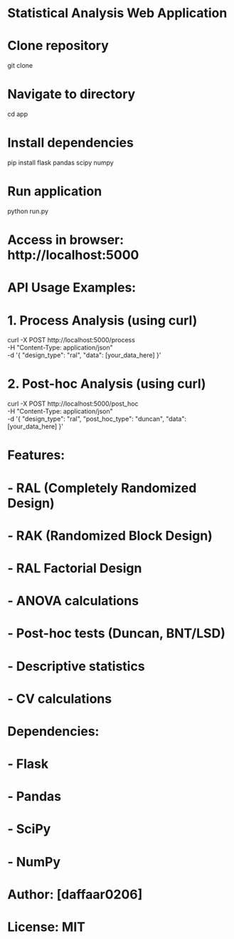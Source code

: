 # Statistical Analysis Web Application

# Clone repository
git clone <repository-url>

# Navigate to directory
cd app

# Install dependencies
pip install flask pandas scipy numpy

# Run application
python run.py

# Access in browser: http://localhost:5000

# API Usage Examples:

# 1. Process Analysis (using curl)
curl -X POST http://localhost:5000/process \
-H "Content-Type: application/json" \
-d '{
  "design_type": "ral",
  "data": [your_data_here]
}'

# 2. Post-hoc Analysis (using curl)
curl -X POST http://localhost:5000/post_hoc \
-H "Content-Type: application/json" \
-d '{
  "design_type": "ral",
  "post_hoc_type": "duncan",
  "data": [your_data_here]
}'

# Features:
# - RAL (Completely Randomized Design)
# - RAK (Randomized Block Design)
# - RAL Factorial Design
# - ANOVA calculations
# - Post-hoc tests (Duncan, BNT/LSD)
# - Descriptive statistics
# - CV calculations

# Dependencies:
# - Flask
# - Pandas
# - SciPy
# - NumPy

# Author: [daffaar0206]
# License: MIT
